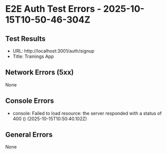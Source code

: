 # E2E Auth Test Errors - 2025-10-15T10-50-46-304Z

## Test Results
- URL: http://localhost:3001/auth/signup
- Title: Trainings App

## Network Errors (5xx)
None

## Console Errors
- console: Failed to load resource: the server responded with a status of 400 () (2025-10-15T10:50:40.102Z)

## General Errors
None
